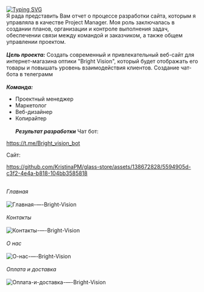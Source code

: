 [![Typing SVG](https://readme-typing-svg.herokuapp.com?color=%FFFFF&lines=GLASS+STORE)](https://git.io/typing-svg)
\
Я рада представить Вам отчет о процессе разработки сайта, которым я управляла в качестве Project Manager. Моя роль заключалась в создании планов, организации и контроле выполнения задач, обеспечении связи между командой и заказчиком, а также общем управлении проектом.
\
\
***Цель проекта:*** Создать современный и привлекательный веб-сайт для интернет-магазина оптики "Bright Vision", который будет отображать его товары и повышать уровень взаимодействия клиентов. Создание чат-бота в телеграмм
\
\
***Команда:***
- Проектный менеджер
- Маркетолог
- Веб-дизайнер 
- Копирайтер
\
\
***Результат разработки***
  Чат бот:

https://t.me/Bright_vision_bot 
  
  Сайт:

https://github.com/KristinaPM/glass-store/assets/138672828/5594905d-c3f2-4e4a-b818-104bb3585818

\
*Главная*
\
\
![Главная-—-Bright-Vision](https://github.com/KristinaPM/glass-store/assets/138672828/ddc2b254-cdd4-4d3d-a8ac-5d4ac73cf057)
\
\
*Контакты*
\
\
![Контакты-—-Bright-Vision](https://github.com/KristinaPM/glass-store/assets/138672828/dd5e1348-f658-4eb3-b55e-4fbaa3cde707)
\
\
*О нас*
\
\
![О-нас-—-Bright-Vision](https://github.com/KristinaPM/glass-store/assets/138672828/ef53a5c2-afa4-4771-bc16-9fd35b3a88a2)
\
\
*Оплата и доставка*
\
\
![Оплата-и-доставка-—-Bright-Vision](https://github.com/KristinaPM/glass-store/assets/138672828/a095f2ee-a6fa-42a9-a86e-c88ac2d5c153)




